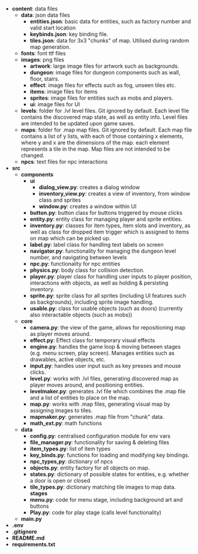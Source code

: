 
- **content**: data files
  - **data**: json data files
    - **entities.json**: basic data for entities, such as factory number and valid start location
    - **keybinds.json**: key binding file.
    - **tiles.json**: data for 3x3 "chunks" of map. Utilised during random map generation.
  - **fonts**: font ttf files
  - **images**: png files
    - **artwork**: large image files for artwork such as backgrounds.
    - **dungeon**: image files for dungeon components such as wall, floor, stairs.
    - **effect**: image files for effects such as fog, unseen tiles etc.
    - **items**: image files for items
    - **sprites**: image files for entities such as mobs and players.
    - **ui**: image files for UI
  - **levels**: folder for .lvl level files. Git ignored by default. Each level file contains the discovered map state, as well as entity info. Level files are intended to be updated upon game saves.
  - **maps**: folder for .map map files. Git ignored by default. Each map file contains a list of y lists, with each of those containing x elements, where y and x are the dimensions of the map. each element represents a tile in the map. Map files are not intended to be changed.
  - **npcs**: text files for npc interactions
- **src**
  - **components**
    - **ui**
      - **dialog_view.py**: creates a dialog window
      - **inventory_view.py**: creates a view of inventory, from window class and sprites
      - **window.py**: creates a window within UI
    - **button.py**: button class for buttons triggered by mouse clicks
    - **entity.py**: entity class for managing player and sprite entities.
    - **inventory.py**: classes for item types, item slots and inventory, as well as class for dropped item trigger which is assigned to items on map which can be picked up.
    - **label.py**: label class for handling text labels on screen
    - **navigator.py**: functionality for managing the dungeon level number, and navigating between levels
    - **npc.py**: functionality for npc entities
    - **physics.py**: body class for collision detection.
    - **player.py**: player class for handling user inputs to player position, interactions with objects, as well as holding & persisting inventory.
    - **sprite.py**: sprite class for all sprites (including UI features such as backgrounds), including sprite image handling.
    - **usable.py**: class for usable objects (such as doors) (currently also interactable objects (such as mobs))
  - **core**
    - **camera.py**: the view of the game, allows for repositioning map as player moves around.
    - **effect.py**: Effect class for temporary visual effects
    - **engine.py**: handles the game loop & moving between stages (e.g. menu screen, play screen). Manages entities such as drawables, active objects, etc.
    - **input.py**: handles user input such as key presses and mouse clicks.
    - **level.py**: works with .lvl files, generating discovered map as player moves around, and positioning entities.
    - **levelmaker.py**: generates .lvl file which combines the .map file and a list of entities to place on the map.
    - **map.py**: works with .map files, generating visual map by assigning images to tiles.
    - **mapmaker.py**: generates .map file from "chunk" data.
    - **math_ext.py**: math functions
  - **data**
    - **config.py**: centralised configuration module for env vars
    - **file_manager.py**: functionality for saving & deleting files
    - **item_types.py**: list of item types
    - **key_binds.py**: functions for loading and modifying key bindings.
    - **npc_types,py**: dictionary of npcs
    - **objects.py**: entity factory for all objects on map.
    - **states.py**: dictionary of possible states for entities, e.g. whether a door is open or closed
    - **tile_types.py**: dictionary matching tile images to map data.
    **stages**
    - **menu.py**: code for menu stage, including background art and buttons
    - **Play.py**: code for play stage (calls level functionality)
  - **main.py**
- **.env**
- **.gitignore**
- **README.md**
- **requirements.txt**
